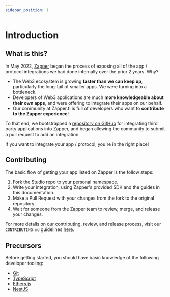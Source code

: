 ```yaml
---
sidebar_position: 1
---
```


# Introduction

## What is this?

In May 2022, [Zapper](https://zapper.fi) began the process of exposing all of the app / protocol integrations we had done internally over the prior 2 years. Why?

- The Web3 ecosystem is growing **faster than we can keep up**, particularly the long-tail of smaller apps. We were turning into a bottleneck.
- Developers of Web3 applications are much **more knowledgeable about their own apps**, and were offering to integrate their apps on our behalf.
- Our community at Zapper.fi is full of developers who want to **contribute to the Zapper experience**!

To that end, we bootstrapped a [repository on GitHub](https://github.com/Zapper-fi/studio) for integrating third party applications into Zapper, and began allowing the community to submit a pull request to add an integration. 

If you want to integrate your app / protocol, you're in the right place!

## Contributing

The basic flow of getting your app listed on Zapper is the follow steps:

1. Fork the Studio repo to your personal namespace.
1. Write your integration, using Zapper's provided SDK and the guides in this documentation.
1. Make a Pull Request with your changes from the fork to the original repository.
1. Wait for someone from the Zapper team to review, merge, and release your changes.

For more details on our contributing, review, and release process, visit our `CONTRIBUTING.md` guidelines [here](https://github.com/Zapper-fi/studio/blob/main/CONTRIBUTING.md).

## Precursors

Before getting started, you should have basic knowledge of the following developer tooling:

- [Git](https://www.atlassian.com/git/tutorials/what-is-git)
- [TypeScript](https://www.freecodecamp.org/news/learn-typescript-basics/)
- [Ethers.js](https://docs.ethers.io/v5/)
- [NestJS](https://docs.nestjs.com/)
